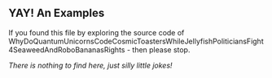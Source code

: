 ## YAY! An Examples

If you found this file by exploring the source code of WhyDoQuantumUnicornsCodeCosmicToastersWhileJellyfishPoliticiansFight4SeaweedAndRoboBananasRights - then please stop. 

_There is nothing to find here, just silly little jokes!_

<!-- 
Really, even the source code too??? Geniunely STOP. There is literally nothing to find here, you are sick, get some help!
-->
